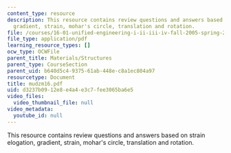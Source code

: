 ```yaml
---
content_type: resource
description: This resource contains review questions and answers based on strain elogation,
  gradient, strain, mohar's circle, translation and rotation.
file: /courses/16-01-unified-engineering-i-ii-iii-iv-fall-2005-spring-2006/d3237b0912e8e4a4e3c7fee3065ba6e5_mudzm16.pdf
file_type: application/pdf
learning_resource_types: []
ocw_type: OCWFile
parent_title: Materials/Structures
parent_type: CourseSection
parent_uid: b640d5c4-9375-61ab-448e-c8a1ec804a97
resourcetype: Document
title: mudzm16.pdf
uid: d3237b09-12e8-e4a4-e3c7-fee3065ba6e5
video_files:
  video_thumbnail_file: null
video_metadata:
  youtube_id: null
---
```

This resource contains review questions and answers based on strain elogation, gradient, strain, mohar's circle, translation and rotation.